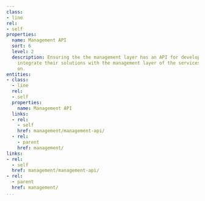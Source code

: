 ```yaml
---
class:
- line
rel:
- self
properties:
  name: Management API
  sort: 6
  level: 2
  description: Ensuring the the management layer has an API for developers to seamlessly
    integrate their solutions with the management layer of the services they are depending
    on.
entities:
- class:
  - line
  rel:
  - self
  properties:
    name: Management API
  links:
  - rel:
    - self
    href: management/management-api/
  - rel:
    - parent
    href: management/
links:
- rel:
  - self
  href: management/management-api/
- rel:
  - parent
  href: management/
...
```

